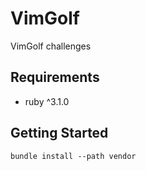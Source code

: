 # VimGolf

VimGolf challenges

## Requirements

- ruby ^3.1.0

## Getting Started

```
bundle install --path vendor
```
